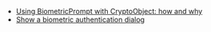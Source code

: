 
- [Using BiometricPrompt with CryptoObject: how and why](https://medium.com/androiddevelopers/using-biometricprompt-with-cryptoobject-how-and-why-aace500ccdb7)
- [Show a biometric authentication dialog](https://developer.android.com/training/sign-in/biometric-auth)

